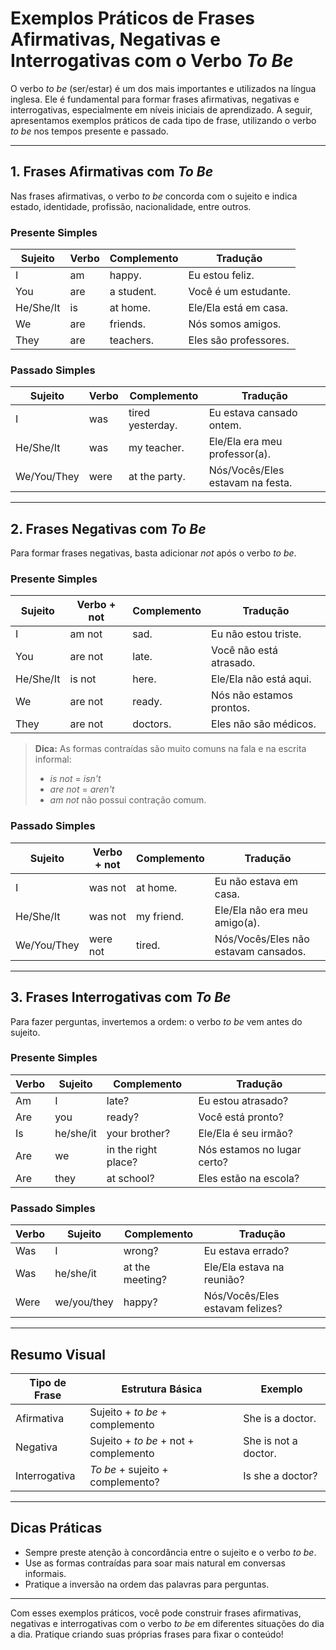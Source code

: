 
# Exemplos Práticos de Frases Afirmativas, Negativas e Interrogativas com o Verbo *To Be*

O verbo *to be* (ser/estar) é um dos mais importantes e utilizados na língua inglesa. Ele é fundamental para formar frases afirmativas, negativas e interrogativas, especialmente em níveis iniciais de aprendizado. A seguir, apresentamos exemplos práticos de cada tipo de frase, utilizando o verbo *to be* nos tempos presente e passado.

---

## 1. Frases Afirmativas com *To Be*

Nas frases afirmativas, o verbo *to be* concorda com o sujeito e indica estado, identidade, profissão, nacionalidade, entre outros.

### Presente Simples

| Sujeito   | Verbo | Complemento         | Tradução                |
|-----------|-------|---------------------|-------------------------|
| I         | am    | happy.              | Eu estou feliz.         |
| You       | are   | a student.          | Você é um estudante.    |
| He/She/It | is    | at home.            | Ele/Ela está em casa.   |
| We        | are   | friends.            | Nós somos amigos.       |
| They      | are   | teachers.           | Eles são professores.   |

### Passado Simples

| Sujeito   | Verbo | Complemento         | Tradução                |
|-----------|-------|---------------------|-------------------------|
| I         | was   | tired yesterday.    | Eu estava cansado ontem.|
| He/She/It | was   | my teacher.         | Ele/Ela era meu professor(a).|
| We/You/They| were | at the party.       | Nós/Vocês/Eles estavam na festa.|

---

## 2. Frases Negativas com *To Be*

Para formar frases negativas, basta adicionar *not* após o verbo *to be*.

### Presente Simples

| Sujeito   | Verbo + not | Complemento         | Tradução                |
|-----------|-------------|---------------------|-------------------------|
| I         | am not      | sad.                | Eu não estou triste.    |
| You       | are not     | late.               | Você não está atrasado. |
| He/She/It | is not      | here.               | Ele/Ela não está aqui.  |
| We        | are not     | ready.              | Nós não estamos prontos.|
| They      | are not     | doctors.            | Eles não são médicos.   |

> **Dica:** As formas contraídas são muito comuns na fala e na escrita informal:
> - *is not* = *isn't*
> - *are not* = *aren't*
> - *am not* não possui contração comum.

### Passado Simples

| Sujeito   | Verbo + not | Complemento         | Tradução                |
|-----------|-------------|---------------------|-------------------------|
| I         | was not     | at home.            | Eu não estava em casa.  |
| He/She/It | was not     | my friend.          | Ele/Ela não era meu amigo(a).|
| We/You/They| were not   | tired.              | Nós/Vocês/Eles não estavam cansados.|

---

## 3. Frases Interrogativas com *To Be*

Para fazer perguntas, invertemos a ordem: o verbo *to be* vem antes do sujeito.

### Presente Simples

| Verbo | Sujeito   | Complemento         | Tradução                |
|-------|-----------|---------------------|-------------------------|
| Am    | I         | late?               | Eu estou atrasado?      |
| Are   | you       | ready?              | Você está pronto?       |
| Is    | he/she/it | your brother?       | Ele/Ela é seu irmão?    |
| Are   | we        | in the right place? | Nós estamos no lugar certo?|
| Are   | they      | at school?          | Eles estão na escola?   |

### Passado Simples

| Verbo | Sujeito   | Complemento         | Tradução                |
|-------|-----------|---------------------|-------------------------|
| Was   | I         | wrong?              | Eu estava errado?       |
| Was   | he/she/it | at the meeting?     | Ele/Ela estava na reunião?|
| Were  | we/you/they| happy?             | Nós/Vocês/Eles estavam felizes?|

---

## Resumo Visual

| Tipo de Frase   | Estrutura Básica                        | Exemplo                  |
|-----------------|-----------------------------------------|--------------------------|
| Afirmativa      | Sujeito + *to be* + complemento         | She is a doctor.         |
| Negativa        | Sujeito + *to be* + not + complemento   | She is not a doctor.     |
| Interrogativa   | *To be* + sujeito + complemento?        | Is she a doctor?         |

---

## Dicas Práticas

- Sempre preste atenção à concordância entre o sujeito e o verbo *to be*.
- Use as formas contraídas para soar mais natural em conversas informais.
- Pratique a inversão na ordem das palavras para perguntas.

---

Com esses exemplos práticos, você pode construir frases afirmativas, negativas e interrogativas com o verbo *to be* em diferentes situações do dia a dia. Pratique criando suas próprias frases para fixar o conteúdo!
```
